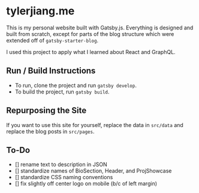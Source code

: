 # tylerjiang.me
This is my personal website built with Gatsby.js. Everything is designed and built from scratch, except for parts of the blog structure which were extended off of `gatsby-starter-blog`.

I used this project to apply what I learned about React and GraphQL.

## Run / Build Instructions
* To run, clone the project and run `gatsby develop`. 
* To build the project, run `gatsby build`.

## Repurposing the Site
If you want to use this site for yourself, replace the data in `src/data` and replace the blog posts in `src/pages`.

## To-Do
- [] rename text to description in JSON
- [] standardize names of BioSection, Header, and ProjShowcase
- [] standardize CSS naming conventions
- [] fix slightly off center logo on mobile (b/c of left margin)